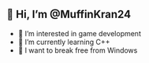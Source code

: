 ## 👋 Hi, I’m @MuffinKran24
- 👀 I’m interested in game development
- 🌱 I’m currently learning C++
- 🚩 I want to break free from Windows
<!---
MuffinKran24/MuffinKran24 is a ✨ special ✨ repository because its `README.md` (this file) appears on your GitHub profile.
You can click the Preview link to take a look at your changes.
--->
